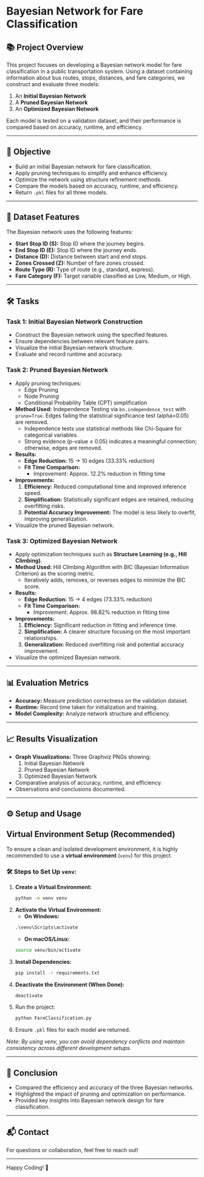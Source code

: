 # Bayesian Network for Fare Classification

## 📚 **Project Overview**
This project focuses on developing a Bayesian network model for fare classification in a public transportation system. Using a dataset containing information about bus routes, stops, distances, and fare categories, we construct and evaluate three models:
1. An **Initial Bayesian Network**
2. A **Pruned Bayesian Network**
3. An **Optimized Bayesian Network**

Each model is tested on a validation dataset, and their performance is compared based on accuracy, runtime, and efficiency.

---

## 🚀 **Objective**
- Build an initial Bayesian network for fare classification.
- Apply pruning techniques to simplify and enhance efficiency.
- Optimize the network using structure refinement methods.
- Compare the models based on accuracy, runtime, and efficiency.
- Return `.pkl` files for all three models.

---

## 🧠 **Dataset Features**
The Bayesian network uses the following features:
- **Start Stop ID (S):** Stop ID where the journey begins.
- **End Stop ID (E):** Stop ID where the journey ends.
- **Distance (D):** Distance between start and end stops.
- **Zones Crossed (Z):** Number of fare zones crossed.
- **Route Type (R):** Type of route (e.g., standard, express).
- **Fare Category (F):** Target variable classified as Low, Medium, or High.

---

## 🛠️ **Tasks**
### **Task 1: Initial Bayesian Network Construction**
- Construct the Bayesian network using the specified features.
- Ensure dependencies between relevant feature pairs.
- Visualize the initial Bayesian network structure.
- Evaluate and record runtime and accuracy.

### **Task 2: Pruned Bayesian Network**
- Apply pruning techniques:
   - Edge Pruning
   - Node Pruning
   - Conditional Probability Table (CPT) simplification
- **Method Used:** Independence Testing via `bn.independence_test` with `prune=True`. Edges failing the statistical significance test (alpha=0.05) are removed.
   - Independence tests use statistical methods like Chi-Square for categorical variables.
   - Strong evidence (p-value ≤ 0.05) indicates a meaningful connection; otherwise, edges are removed.
- **Results:**
   - **Edge Reduction:** 15 → 10 edges (33.33% reduction)
   - **Fit Time Comparison:**
      - Improvement: Approx. 12.2% reduction in fitting time
- **Improvements:**
   1. **Efficiency:** Reduced computational time and improved inference speed.
   2. **Simplification:** Statistically significant edges are retained, reducing overfitting risks.
   3. **Potential Accuracy Improvement:** The model is less likely to overfit, improving generalization.
- Visualize the pruned Bayesian network.

### **Task 3: Optimized Bayesian Network**
- Apply optimization techniques such as **Structure Learning (e.g., Hill Climbing)**.
- **Method Used:** Hill Climbing Algorithm with BIC (Bayesian Information Criterion) as the scoring metric.
   - Iteratively adds, removes, or reverses edges to minimize the BIC score.
- **Results:**
   - **Edge Reduction:** 15 → 4 edges (73.33% reduction)
   - **Fit Time Comparison:**
      - Improvement: Approx. 98.82% reduction in fitting time
- **Improvements:**
   1. **Efficiency:** Significant reduction in fitting and inference time.
   2. **Simplification:** A clearer structure focusing on the most important relationships.
   3. **Generalization:** Reduced overfitting risk and potential accuracy improvement.
- Visualize the optimized Bayesian network.

---

## 📊 **Evaluation Metrics**
- **Accuracy:** Measure prediction correctness on the validation dataset.
- **Runtime:** Record time taken for initialization and training.
- **Model Complexity:** Analyze network structure and efficiency.

---

## 📈 **Results Visualization**
- **Graph Visualizations:** Three Graphviz PNGs showing:
   1. Initial Bayesian Network
   2. Pruned Bayesian Network
   3. Optimized Bayesian Network
- Comparative analysis of accuracy, runtime, and efficiency.
- Observations and conclusions documented.

---


## ⚙️ **Setup and Usage**

## **Virtual Environment Setup (Recommended)**

To ensure a clean and isolated development environment, it is highly recommended to use a **virtual environment** (`venv`) for this project.  

### 🛠️ **Steps to Set Up `venv`:**

1. **Create a Virtual Environment:**  
   ```bash
   python -m venv venv
2. **Activate the Virtual Environment:**
   - **On Windows:**
    ```cmd
    .\venv\Scripts\activate
    ```
   - **On macOS/Linux:**
    ```bash
    source venv/bin/activate
    ```
3. **Install Dependencies:**
   ```bash
   pip install -r requirements.txt
   ```
4. **Deactivate the Environment (When Done):**
    ```bash
    deactivate
    ```
5. Run the project:
   ```bash
   python FareClassification.py
   ```
6. Ensure `.pkl` files for each model are returned.

*Note: By using venv, you can avoid dependency conflicts and maintain consistency across different development setups.*

---

## 📝 **Conclusion**
- Compared the efficiency and accuracy of the three Bayesian networks.
- Highlighted the impact of pruning and optimization on performance.
- Provided key insights into Bayesian network design for fare classification.

---

## 📬 **Contact**
For questions or collaboration, feel free to reach out!

---

Happy Coding! 🚀


